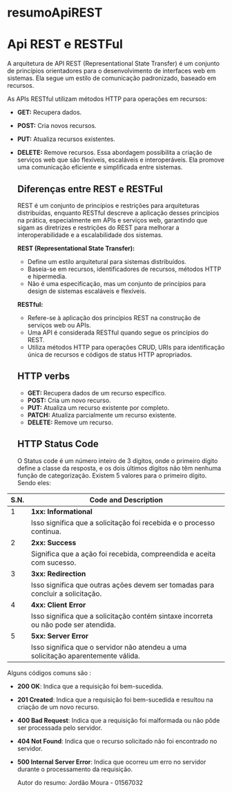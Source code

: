 # resumoApiREST


# Api REST e RESTFul

   A arquitetura de API REST (Representational State Transfer) é um conjunto de princípios orientadores para o desenvolvimento de interfaces web em sistemas. Ela segue um estilo de comunicação padronizado, baseado em recursos.

As APIs RESTful utilizam métodos HTTP para operações em recursos:

- **GET:** Recupera dados.
- **POST:** Cria novos recursos.
- **PUT:** Atualiza recursos existentes.
- **DELETE:** Remove recursos.
  Essa abordagem possibilita a criação de serviços web que são flexíveis, escaláveis e interoperáveis. Ela promove uma comunicação eficiente e simplificada entre sistemas.
 
  ## Diferenças entre REST e RESTFul

    REST é um conjunto de princípios e restrições para arquiteturas distribuídas, enquanto RESTful descreve a aplicação desses princípios na prática, especialmente em APIs e serviços web, garantindo que sigam as     diretrizes e restrições do REST para melhorar a interoperabilidade e a escalabilidade dos sistemas.

  **REST (Representational State Transfer):**
    - Define um estilo arquitetural para sistemas distribuídos.
    - Baseia-se em recursos, identificadores de recursos, métodos HTTP e hipermedia.
    - Não é uma especificação, mas um conjunto de princípios para design de sistemas escaláveis e flexíveis.

  **RESTful:**
    - Refere-se à aplicação dos princípios REST na construção de serviços web ou APIs.
    - Uma API é considerada RESTful quando segue os princípios do REST.
    - Utiliza métodos HTTP para operações CRUD, URIs para identificação única de recursos e códigos de status HTTP apropriados.

  ## HTTP verbs

  - **GET:** Recupera dados de um recurso específico.
  - **POST:** Cria um novo recurso.
  - **PUT:** Atualiza um recurso existente por completo.
  - **PATCH:** Atualiza parcialmente um recurso existente.
  - **DELETE:** Remove um recurso.

  ## HTTP Status Code

   O Status code é um número inteiro de 3 dígitos, onde o primeiro dígito define a classe da resposta, e os dois últimos dígitos não têm nenhuma função de categorização. Existem 5 valores para o primeiro dígito.    Sendo eles:
 
| S.N. | Code and Description                                     |
|------|----------------------------------------------------------|
| 1    | **1xx: Informational**                                   |
|      |Isso significa que a solicitação foi recebida e o processo continua. |
| 2    | **2xx: Success**                                         |
|      | Significa que a ação foi recebida, compreendida e aceita com sucesso.|
| 3    | **3xx: Redirection**                                     |
|      | Isso significa que outras ações devem ser tomadas para concluir a solicitação.|
| 4    | **4xx: Client Error**                                    |
|      | Isso significa que a solicitação contém sintaxe incorreta ou não pode ser atendida. |
| 5    | **5xx: Server Error**                                    |
|      | Isso significa que o servidor não atendeu a uma solicitação aparentemente válida. |

   Alguns códigos comuns são :

* **200 OK**: Indica que a requisição foi bem-sucedida.
* **201 Created**: Indica que a requisição foi bem-sucedida e resultou na criação de um novo recurso.
* **400 Bad Request**: Indica que a requisição foi malformada ou não pôde ser processada pelo servidor.
* **404 Not Found**: Indica que o recurso solicitado não foi encontrado no servidor.
* **500 Internal Server Error**: Indica que ocorreu um erro no servidor durante o processamento da requisição.

  Autor do resumo: Jordão Moura - 01567032

